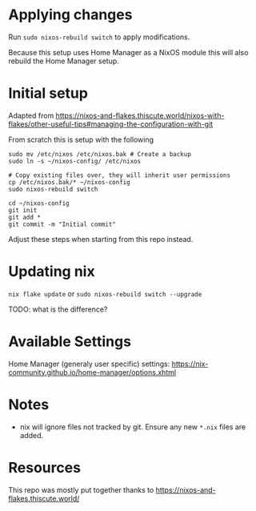 # Applying changes
Run `sudo nixos-rebuild switch` to apply modifications.

Because this setup uses Home Manager as a NixOS module this will also rebuild the Home Manager setup.

# Initial setup

Adapted from https://nixos-and-flakes.thiscute.world/nixos-with-flakes/other-useful-tips#managing-the-configuration-with-git


From scratch this is setup with the following
```
sudo mv /etc/nixos /etc/nixos.bak # Create a backup
sudo ln -s ~/nixos-config/ /etc/nixos

# Copy existing files over, they will inherit user permissions
cp /etc/nixos.bak/* ~/nixos-config
sudo nixos-rebuild switch

cd ~/nixos-config
git init
git add *
git commit -m "Initial commit"
```

Adjust these steps when starting from this repo instead.

# Updating nix
`nix flake update`
or
`sudo nixos-rebuild switch --upgrade`

TODO: what is the difference?

# Available Settings

Home Manager (generaly user specific) settings: https://nix-community.github.io/home-manager/options.xhtml

# Notes
- nix will ignore files not tracked by git. Ensure any new `*.nix` files are added.

# Resources
This repo was mostly put together thanks to https://nixos-and-flakes.thiscute.world/